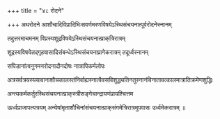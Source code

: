 +++
title = "४८ रोदने"

+++
अथरोदने आशौचादिविप्रादिभिःसवर्णमरणविषयेऽस्थिसंचयनात्पूर्वरोदनेस्नानम्

तदुत्तरमाचमनम् विप्रस्यशूद्रविषयेऽस्थिसंचयनात्प्राक्‌त्रिरात्रम्

शूद्रस्यविषयेतद्गृहवासादिसंबन्धेऽस्थिसंचयनाप्रागेकरात्रम् तदूर्ध्वस्नानम्

सपिडानांत्वनुगमनरोदनादौनदोषः नात्रापिकर्मलोपः

अत्रसर्वत्रयस्ययावानाशौचकालस्तंनिर्वाह्यस्नात्वैवसविशुद्ध्यतिनतुस्नानंविनातावत्कालमात्रातिक्रमेणशुद्धिः

अन्त्यकर्मकर्तुरस्थिसंचयनात्प्राक्‌स्त्रीसङ्गेचान्द्रायणंप्रायश्चित्तम

ऊर्ध्वप्राजापत्यत्रयम् अन्येषांमृताशौचिनांसंचयनात्प्राक्‌संगमेत्रिरात्रमुपवासः उर्ध्वमेकरात्रम् ॥
